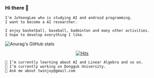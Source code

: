 ### Hi there 👋
    I'm JuYeongLee who is studying AI and android programming.
    I want to become a AI researcher.
    
    I enjoy basketball, baseball, badminton and many other activities.
    I hope to develop everything I like.
    
 ![Anurag's GitHub stats](https://github-readme-stats.vercel.app/api?username=JuYeong98&theme=dark&show_icons=true)

    
    
   
  <div align=center>
	
  [![Hits](https://hits.seeyoufarm.com/api/count/incr/badge.svg?url=https%3A%2F%2Fgithub.com%2Fzzsza)](https://hits.seeyoufarm.com) 
	
  </div>
    
    🌱 I’m currently learning about AI and Linear Algebra and so on.
    🔭 I’m currently working on Dongguk University.
    💬 Ask me about twinjuy@gmail.com
    

<!--
**JuYeong98/JuYeong98** is a ✨ _special_ ✨ repository because its `README.md` (this file) appears on your GitHub profile.

Here are some ideas to get you started:

- 🔭 I’m currently working on ...
- 🌱 I’m currently learning ...
- 👯 I’m looking to collaborate on ...
- 🤔 I’m looking for help with ...
- 💬 Ask me about ...
- 📫 How to reach me: ...
- 😄 Pronouns: ...
- ⚡ Fun fact: ...
-->

